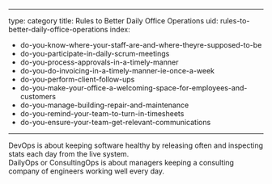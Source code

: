 
---
type: category
title: Rules to Better Daily Office Operations
uid: rules-to-better-daily-office-operations
index:
 - do-you-know-where-your-staff-are-and-where-theyre-supposed-to-be
 - do-you-participate-in-daily-scrum-meetings
 - do-you-process-approvals-in-a-timely-manner
 - do-you-do-invoicing-in-a-timely-manner-ie-once-a-week
 - do-you-perform-client-follow-ups
 - do-you-make-your-office-a-welcoming-space-for-employees-and-customers
 - do-you-manage-building-repair-and-maintenance
 - do-you-remind-your-team-to-turn-in-timesheets
 - do-you-ensure-your-team-get-relevant-communications
---

<p>​DevOps is about keeping software healthy by releasing often and inspecting stats each day from the live system.<br>DailyOps or ConsultingOps is about managers keeping a consulting company of engineers working well every day.&#160;<br><br></p>

